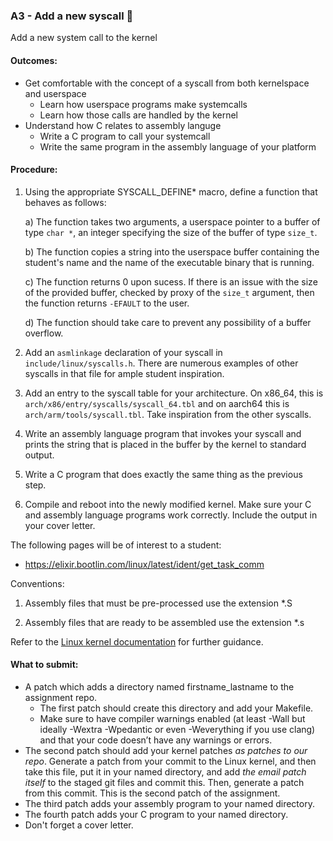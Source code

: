 ### A3 - Add a new syscall 🤫

Add a new system call to the kernel

#### Outcomes:

* Get comfortable with the concept of a syscall from both kernelspace and userspace
  * Learn how userspace programs make systemcalls
  * Learn how those calls are handled by the kernel
* Understand how C relates to assembly languge
  * Write a C program to call your systemcall
  * Write the same program in the assembly language of your platform

#### Procedure:

1. Using the appropriate SYSCALL_DEFINE\* macro, define a function that behaves as follows:

	a) The function takes two arguments, a userspace pointer to a buffer of type `char *`, an integer specifying the size of the buffer of type `size_t`.

  	b) The function copies a string into the userspace buffer containing the student's name and the name of the executable binary that is running.

	c) The function returns 0 upon sucess. If there is an issue with the size of the provided buffer, checked by proxy of the `size_t` argument, then the function returns `-EFAULT` to the user.

	d) The function should take care to prevent any possibility of a buffer overflow.

2. Add an `asmlinkage` declaration of your syscall in `include/linux/syscalls.h`. There are numerous examples of other syscalls in that file for ample student inspiration.

3. Add an entry to the syscall table for your architecture. On x86_64, this is `arch/x86/entry/syscalls/syscall_64.tbl` and on aarch64 this is `arch/arm/tools/syscall.tbl`. Take inspiration from the other syscalls.

4. Write an assembly language program that invokes your syscall and prints the string that is placed in the buffer by the kernel to standard output.

5. Write a C program that does exactly the same thing as the previous step.

6. Compile and reboot into the newly modified kernel. Make sure your C and assembly language programs work correctly. Include the output in your cover letter.

The following pages will be of interest to a student:

* <https://elixir.bootlin.com/linux/latest/ident/get_task_comm>

Conventions:

  1. Assembly files that must be pre-processed use the extension \*.S

  2. Assembly files that are ready to be assembled use the extension \*.s

Refer to the [Linux kernel documentation](https://www.kernel.org/doc/html/latest/process/adding-syscalls.html) for further guidance.

#### What to submit:

* A patch which adds a directory named firstname_lastname to the assignment repo.
  * The first patch should create this directory and add your Makefile.
  * Make sure to have compiler warnings enabled (at least -Wall but ideally -Wextra -Wpedantic or even -Weverything if you use clang) and that your code doesn’t have any warnings or errors.
* The second patch should add your kernel patches *as patches to our repo*. Generate a patch from your commit to the Linux kernel, and then take this file, put it in your named directory, and add *the email patch itself* to the staged git files and commit this. Then, generate a patch from this commit. This is the second patch of the assignment.
* The third patch adds your assembly program to your named directory.
* The fourth patch adds your C program to your named directory.
* Don't forget a cover letter.
